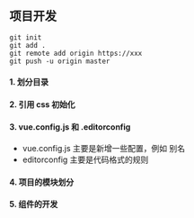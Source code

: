 ## 项目开发

```
git init
git add .
git remote add origin https://xxx
git push -u origin master
```

#### 1. 划分目录

#### 2. 引用 css 初始化

#### 3. vue.config.js 和 .editorconfig

- vue.config.js 主要是新增一些配置，例如 别名
- editorconfig 主要是代码格式的规则

#### 4. 项目的模块划分

#### 5. 组件的开发

